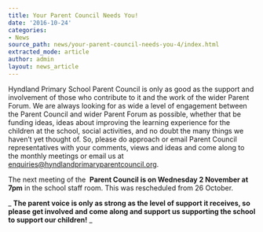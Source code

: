 ```yaml
---
title: Your Parent Council Needs You!
date: '2016-10-24'
categories:
- News
source_path: news/your-parent-council-needs-you-4/index.html
extracted_mode: article
author: admin
layout: news_article
---
```

Hyndland Primary School Parent Council is only as good as the support and involvement of those who contribute to it and the work of the wider Parent Forum. We are always looking for as wide a level of engagement between the Parent Council and wider Parent Forum as possible, whether that be funding ideas, ideas about improving the learning experience for the children at the school, social activities, and no doubt the many things we haven’t yet thought of. So, please do approach or email Parent Council representatives with your comments, views and ideas and come along to the monthly meetings or email us at [enquiries@hyndlandprimaryparentcouncil.org](mailto:enquiries@hyndlandprimaryparentcouncil.org).

The next meeting of the&nbsp; **Parent Council is on Wednesday 2 November at 7pm** in the school staff room. This was rescheduled from 26 October.

_ **The parent voice is only as strong as the level of support it receives, so please get involved and come along and support us supporting the school to support our children!** _
